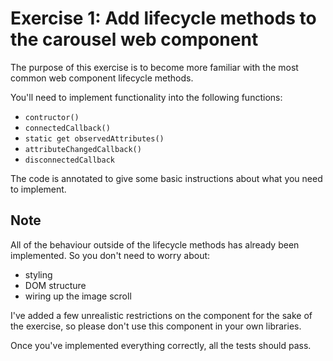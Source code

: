 # Exercise 1: Add lifecycle methods to the carousel web component

The purpose of this exercise is to become more familiar with the most common web component lifecycle methods.

You'll need to implement functionality into the following functions:

- `contructor()`
- `connectedCallback()`
- `static get observedAttributes()`
- `attributeChangedCallback()`
- `disconnectedCallback`

The code is annotated to give some basic instructions about what you need to implement.

## Note

All of the behaviour outside of the lifecycle methods has already been implemented. So you don't need to worry about:
- styling
- DOM structure
- wiring up the image scroll

I've added a few unrealistic restrictions on the component for the sake of the exercise, so please don't use this component in your own libraries.

Once you've implemented everything correctly, all the tests should pass.
